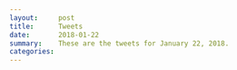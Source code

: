 ```yaml
---
layout:     post
title:      Tweets
date:       2018-01-22
summary:    These are the tweets for January 22, 2018.
categories:
---
```


